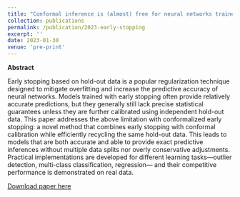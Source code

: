 ```yaml
---
title: "Conformal inference is (almost) free for neural networks trained with early stopping"
collection: publications
permalink: /publication/2023-early-stopping
excerpt: ''
date: 2023-01-30
venue: 'pre-print'
---
```


**Abstract**

Early stopping based on hold-out data is a popular regularization technique designed to mitigate overfitting and increase the predictive accuracy of neural networks. Models trained with early stopping often provide relatively accurate predictions, but they generally still lack precise statistical guarantees unless they are further calibrated using independent hold-out data. This paper addresses the above limitation with conformalized early stopping: a novel method that combines early stopping with conformal calibration while efficiently recycling the same hold-out data. This leads to models that are both accurate and able to provide exact predictive inferences without multiple data splits nor overly conservative adjustments. Practical implementations are developed for different learning tasks—outlier detection, multi-class classification, regression— and their competitive performance is demonstrated on real data.

[Download paper here](http://msesia.github.io/files/conformalized-early-stopping.pdf)